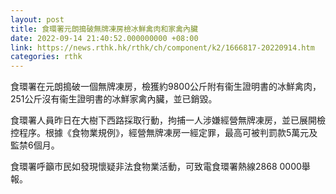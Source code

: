 ```yaml
---
layout: post
title: 食環署元朗搗破無牌凍房檢冰鮮禽肉和家禽內臟
date: 2022-09-14 21:40:52.000000000 +08:00
link: https://news.rthk.hk/rthk/ch/component/k2/1666817-20220914.htm
categories: rthk
---
```


食環署在元朗搗破一個無牌凍房，檢獲約9800公斤附有衞生證明書的冰鮮禽肉，251公斤沒有衞生證明書的冰鮮家禽內臟，並已銷毀。

食環署人員昨日在大樹下西路採取行動，拘捕一人涉嫌經營無牌凍房，並已展開檢控程序。根據《食物業規例》，經營無牌凍房一經定罪，最高可被判罰款5萬元及監禁6個月。

食環署呼籲市民如發現懷疑非法食物業活動，可致電食環署熱線2868 0000舉報。
